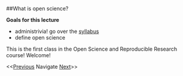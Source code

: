 ##What is open science?

**Goals for this lecture**

* administrivia! go over the [syllabus](https://github.com/cbahlai/OSRR_course/blob/master/Syllabus.md)
* define open science

This is the first class in the Open Science and Reproducible Research course! Welcome!



<<[Previous]()  Navigate [Next]()>>
